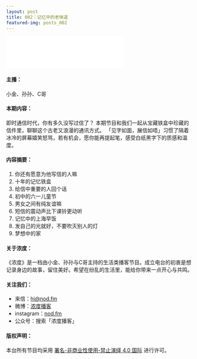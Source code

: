 ```yaml
---
layout: post
title: 002｜记忆中的老咪道
featured-img: posts_002
---
```

<iframe frameborder="no" border="0" marginwidth="0" marginheight="0" width="320" height="86" src="//music.163.com/outchain/player?type=3&id=2067598735&auto=1&height=66"></iframe>



#### 主播：

小金、孙孙、C哥


#### 本期内容：

即时通信时代，你有多久没写过信了？ 
本期节目和我们一起从宝藏铁盒中珍藏的信件里，聊聊这个古老又浪漫的通讯方式。 
「见字如面，展信如唔」习惯了隔着冰冷的屏幕嬉笑怒骂，若有机会，愿你能再提起笔，感受白纸黑字下的质感和温度。 



#### 内容摘要：

1. 你还有愿意为他写信的人嘛
2. 十年的记忆铁盒
3. 给信中重要的人回个话
4. 初中的六一儿童节
5. 男女之间有纯友谊嘛
6. 短信的震动声比下课铃更动听
7. 记忆中的上海早饭
8. 发自己的光就好，不要吹灭别人的灯
9. 梦想中的家 


#### 关于浓度：

《浓度》是一档由小金、孙孙与C哥主持的生活类播客节目。成立电台的初衷是想记录身边的故事，留住美好。希望在纷乱的生活里，能给你带来一点开心与共鸣。


#### 关注我们：

* 来信：hi@nod.fm
* 微博：[浓度播客](//weibo.com/nongduorg)
* instagram：[nod.fm](https://www.instagram.com/nod.fm/)
* 公众号：搜索「浓度播客」


#### 版权声明：

本台所有节目均采用 [署名-非商业性使用-禁止演绎 4.0 国际](https://creativecommons.org/licenses/by-nc-nd/4.0/deed.zh) 进行许可。